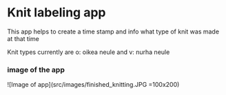 # Knit labeling app

This app helps to create a time stamp and info what type of knit was made at that time

Knit types currently are o: oikea neule and v: nurha neule

### image of the app

![Image of app](src/images/finished_knitting.JPG =100x200)
